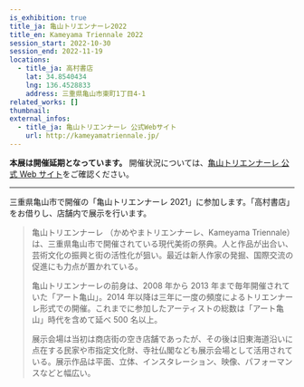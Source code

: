 ```yaml
---
is_exhibition: true
title_ja: 亀山トリエンナーレ2022
title_en: Kameyama Triennale 2022
session_start: 2022-10-30
session_end: 2022-11-19
locations:
  - title_ja: 高村書店
    lat: 34.8540434
    lng: 136.4528833
    address: 三重県亀山市東町1丁目4-1
related_works: []
thumbnail:
external_infos:
  - title_ja: 亀山トリエンナーレ 公式Webサイト
    url: http://kameyamatriennale.jp/
---
```


**本展は開催延期となっています。** 開催状況については、[亀山トリエンナーレ 公式 Web サイト](http://kameyamatriennale.jp/)をご確認ください。

---

三重県亀山市で開催の「亀山トリエンナーレ 2021」に参加します。「高村書店」をお借りし、店舗内で展示を行います。

> 亀山トリエンナーレ （かめやまトリエンナーレ、Kameyama Triennale）は、三重県亀山市で開催されている現代美術の祭典。人と作品が出合い、芸術文化の振興と街の活性化が狙い。最近は新人作家の発掘、国際交流の促進にも力点が置かれている。
>
> 亀山トリエンナーレの前身は、2008 年から 2013 年まで毎年開催されていた「アート亀山」。2014 年以降は三年に一度の頻度によるトリエンナーレ形式での開催。これまでに参加したアーティストの総数は「アート亀山」時代を含めて延べ 500 名以上。
>
> 展示会場は当初は商店街の空き店舗であったが、その後は旧東海道沿いに点在する民家や市指定文化財、寺社仏閣なども展示会場として活用されている。展示作品は平面、立体、インスタレーション、映像、パフォーマンスなどと幅広い。
